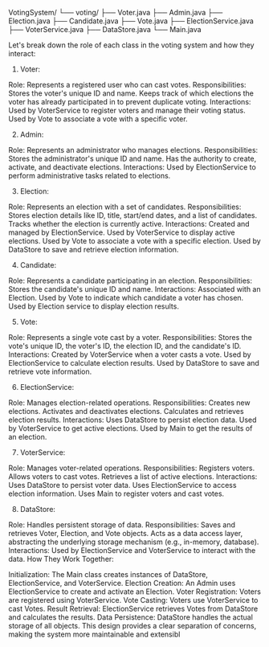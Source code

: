 VotingSystem/
└── voting/
    ├── Voter.java
    ├── Admin.java
    ├── Election.java
    ├── Candidate.java
    ├── Vote.java
    ├── ElectionService.java
    ├── VoterService.java
    ├── DataStore.java
    └── Main.java


Let's break down the role of each class in the voting system and how they interact:

1. Voter:

Role: Represents a registered user who can cast votes.
Responsibilities:
Stores the voter's unique ID and name.
Keeps track of which elections the voter has already participated in to prevent duplicate voting.
Interactions:
Used by VoterService to register voters and manage their voting status.
Used by Vote to associate a vote with a specific voter.

2. Admin:

Role: Represents an administrator who manages elections.
Responsibilities:
Stores the administrator's unique ID and name.
Has the authority to create, activate, and deactivate elections.
Interactions:
Used by ElectionService to perform administrative tasks related to elections.

3. Election:

Role: Represents an election with a set of candidates.
Responsibilities:
Stores election details like ID, title, start/end dates, and a list of candidates.
Tracks whether the election is currently active.
Interactions:
Created and managed by ElectionService.
Used by VoterService to display active elections.
Used by Vote to associate a vote with a specific election.
Used by DataStore to save and retrieve election information.

4. Candidate:

Role: Represents a candidate participating in an election.
Responsibilities:
Stores the candidate's unique ID and name.
Interactions:
Associated with an Election.
Used by Vote to indicate which candidate a voter has chosen.
Used by Election service to display election results.

5. Vote:

Role: Represents a single vote cast by a voter.
Responsibilities:
Stores the vote's unique ID, the voter's ID, the election ID, and the candidate's ID.
Interactions:
Created by VoterService when a voter casts a vote.
Used by ElectionService to calculate election results.
Used by DataStore to save and retrieve vote information.

6. ElectionService:

Role: Manages election-related operations.
Responsibilities:
Creates new elections.
Activates and deactivates elections.
Calculates and retrieves election results.
Interactions:
Uses DataStore to persist election data.
Used by VoterService to get active elections.
Used by Main to get the results of an election.

7. VoterService:

Role: Manages voter-related operations.
Responsibilities:
Registers voters.
Allows voters to cast votes.
Retrieves a list of active elections.
Interactions:
Uses DataStore to persist voter data.
Uses ElectionService to access election information.
Uses Main to register voters and cast votes.

8. DataStore:

Role: Handles persistent storage of data.
Responsibilities:
Saves and retrieves Voter, Election, and Vote objects.
Acts as a data access layer, abstracting the underlying storage mechanism (e.g., in-memory, database).
Interactions:
Used by ElectionService and VoterService to interact with the data.
How They Work Together:

Initialization: The Main class creates instances of DataStore, ElectionService, and VoterService.
Election Creation: An Admin uses ElectionService to create and activate an Election.
Voter Registration: Voters are registered using VoterService.
Vote Casting: Voters use VoterService to cast Votes.
Result Retrieval: ElectionService retrieves Votes from DataStore and calculates the results.
Data Persistence: DataStore handles the actual storage of all objects.
This design provides a clear separation of concerns, making the system more maintainable and extensibl